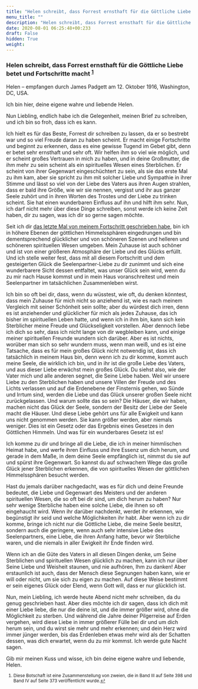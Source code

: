 ```yaml
---
title: "Helen schreibt, dass Forrest ernsthaft für die Göttliche Liebe betet und Fortschritte macht"
menu_title: ""
description: "Helen schreibt, dass Forrest ernsthaft für die Göttliche Liebe betet und Fortschritte macht"
date: 2020-08-01 06:25:48+00:233
draft: False
hidden: True
weight:
---
```

### Helen schreibt, dass Forrest ernsthaft für die Göttliche Liebe betet und Fortschritte macht <sup id="a1">[1](#f1)</sup>

Helen – empfangen durch James Padgett am 12. Oktober 1916, Washington, DC, USA.

Ich bin hier, deine eigene wahre und liebende Helen.

Nun Liebling, endlich habe ich die Gelegenheit, meinen Brief zu schreiben, und ich bin so froh, dass ich es kann.

Ich hielt es für das Beste, Forrest dir schreiben zu lassen, da er so bestrebt war und so viel Freude daran zu haben scheint. Er macht einige Fortschritte und beginnt zu erkennen, dass es eine gewisse Tugend im Gebet gibt, denn er betet sehr ernsthaft und sehr oft. Wir helfen ihm so viel wie möglich, und er scheint großes Vertrauen in mich zu haben, und in deine Großmutter, die ihm mehr zu sein scheint als ein spirituelles Wesen eines Sterblichen. Er scheint von ihrer Gegenwart eingeschüchtert zu sein, als sie das erste Mal zu ihm kam, aber sie spricht zu ihm mit solcher Liebe und Sympathie in ihrer Stimme und lässt so viel von der Liebe des Vaters aus ihren Augen strahlen, dass er bald ihre Größe, wie wir sie nennen, vergisst und ihr aus ganzer Seele zuhört und in ihren Worten des Trostes und der Liebe zu trinken scheint. Sie hat einen wunderbaren Einfluss auf ihn und hilft ihm sehr. Nun, ich darf nicht mehr über diese Dinge schreiben, sonst werde ich keine Zeit haben, dir zu sagen, was ich dir so gerne sagen möchte.

Seit ich dir [das letzte Mal von meinem Fortschritt geschrieben habe](/padgett-botschaften/padgett-botschaften-in-reihenfolge-des-datums/padgett-botschaften-1916/die-wunder-wohltaten-und-segnungen-die-die-goettliche-liebe-gottes-bewirkt-jep-helen-padgett-8-juni-1916/), bin ich in höhere Ebenen der göttlichen Himmelssphären eingedrungen und bin dementsprechend glücklicher und von schöneren Szenen und helleren und schöneren spirituellen Wesen umgeben. Mein Zuhause ist auch schöner und ist von einer größeren Atmosphäre der Liebe und des Glücks erfüllt. Und ich stelle weiter fest, dass mit all diesem Fortschritt und dem gesteigerten Glück die Seelenpartner-Liebe zu dir zunimmt und sich eine wunderbarere Sicht dessen entfaltet, was unser Glück sein wird, wenn du zu mir nach Hause kommst und in mein Haus voranschreitest und mein Seelenpartner im tatsächlichen Zusammenleben wirst.

Ich bin so oft bei dir, dass, wenn du wüsstest, wie oft, du denken könntest, dass mein Zuhause für mich nicht so anziehend ist, wie es nach meinem Vergleich mit seiner Schönheit sein sollte; aber du würdest dich irren, denn es ist anziehender und glücklicher für mich als jedes Zuhause, das ich bisher im spirituellen Leben hatte, und wenn ich in ihm bin, kann sich kein Sterblicher meine Freude und Glückseligkeit vorstellen. Aber dennoch liebe ich dich so sehr, dass ich nicht lange von dir wegbleiben kann, und einige meiner spirituellen Freunde wundern sich darüber. Aber es ist nichts, worüber man sich so sehr wundern muss, wenn man weiß, und es ist eine Tatsache, dass es für mein großes Glück nicht notwendig ist, dass ich tatsächlich in meinem Haus bin, denn wenn ich zu dir komme, kommt auch meine Seele, die wirklich ich bin, und in ihr ist die große Liebe des Vaters, und aus dieser Liebe erwächst mein großes Glück. Du siehst also, wie der Vater mich und alle anderen segnet, die Seine Liebe haben. Weil wir unsere Liebe zu den Sterblichen haben und unsere Villen der Freude und des Lichts verlassen und auf die Erdenebene der Finsternis gehen, wo Sünde und Irrtum sind, werden die Liebe und das Glück unserer großen Seele nicht zurückgelassen. Und warum sollte das so sein? Die Häuser, die wir haben, machen nicht das Glück der Seele, sondern der Besitz der Liebe der Seele macht die Häuser. Und diese Liebe gehört uns für alle Ewigkeit und kann uns nicht genommen werden. Sie kann größer werden, aber niemals weniger. Dies ist ein Gesetz oder das Ergebnis eines Gesetzes in den Göttlichen Himmeln. Und was für ein wunderbares Gesetz ist es!

Ich komme zu dir und bringe all die Liebe, die ich in meiner himmlischen Heimat habe, und werfe ihren Einfluss und ihre Essenz um dich herum, und gerade in dem Maße, in dem deine Seele empfänglich ist, nimmst du sie auf und spürst ihre Gegenwart. So kannst du auf schwachem Wege das große Glück jener Sterblichen erkennen, die von spirituelles Wesen der göttlichen Himmelssphären besucht werden.

Hast du jemals darüber nachgedacht, was es für dich und deine Freunde bedeutet, die Liebe und Gegenwart des Meisters und der anderen spirituellen Wesen, die so oft bei dir sind, um dich herum zu haben? Nur sehr wenige Sterbliche haben eine solche Liebe, die ihnen so oft eingehaucht wird. Wenn ihr darüber nachdenkt, werdet ihr erkennen, wie begünstigt ihr seid und welche Möglichkeiten ihr habt. Aber wenn ich zu dir komme, bringe ich nicht nur die Göttliche Liebe, die meine Seele besitzt, sondern auch die geringere, wenn auch sehr intensive Liebe des Seelenpartners, eine Liebe, die ihren Anfang hatte, bevor wir Sterbliche waren, und die niemals in aller Ewigkeit ihr Ende finden wird.

Wenn ich an die Güte des Vaters in all diesen Dingen denke, um Seine Sterblichen und spirituellen Wesen glücklich zu machen, kann ich nur über Seine Liebe und Weisheit staunen, und nie aufhören, Ihm zu danken! Aber erstaunlich ist auch, dass der Mensch diese Segnungen haben kann, wie er will oder nicht, um sie sich zu eigen zu machen. Auf diese Weise bestimmt er sein eigenes Glück oder Elend, wenn Gott will, dass er nur glücklich ist.

Nun, mein Liebling, ich werde heute Abend nicht mehr schreiben, da du genug geschrieben hast. Aber dies möchte ich dir sagen, dass ich dich mit einer Liebe liebe, die nur die deine ist, und die immer größer wird, ohne die Möglichkeit zu sterben. Und während die Jahre deiner Pilgerreise auf Erden vergehen, wird diese Liebe in immer größerer Fülle bei dir und um dich herum sein, und du wirst sie mehr und mehr erkennen; und dein Herz wird immer jünger werden, bis das Erdenleben etwas mehr wird als der Schatten dessen, was dich erwartet, wenn du zu mir kommst. Ich werde gute Nacht sagen.

Gib mir meinen Kuss und wisse, ich bin deine eigene wahre und liebende, Helen.
<small>

1. <large id="f1"> Diese Botschaft ist eine Zusammenstellung von zweien, die in Band III auf Seite 398 und Band IV auf Seite 373 veröffentlicht wurde.[↩](#a1)
